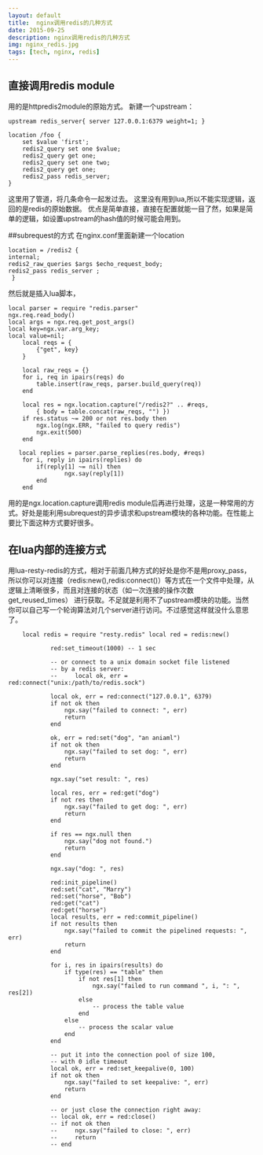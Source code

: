 ```yaml
---
layout: default
title:  nginx调用redis的几种方式
date: 2015-09-25
description: nginx调用redis的几种方式
img: nginx_redis.jpg
tags: [tech, nginx, redis]
---
```


## 直接调用redis module
用的是httpredis2module的原始方式。 
新建一个upstream：

    upstream redis_server{ server 127.0.0.1:6379 weight=1; }

    location /foo {
        set $value 'first';
        redis2_query set one $value;
        redis2_query get one;
        redis2_query set one two;
        redis2_query get one;
        redis2_pass redis_server;
    }
这里用了管道，将几条命令一起发过去。 
这里没有用到lua,所以不能实现逻辑，返回的是redis的原始数据。
优点是简单直接，直接在配置就能一目了然，如果是简单的逻辑，如设置upstream的hash值的时候可能会用到。

##subrequest的方式
在nginx.conf里面新建一个location

    location = /redis2 {
    internal;
    redis2_raw_queries $args $echo_request_body;
    redis2_pass redis_server ;
     }
然后就是插入lua脚本，

    local parser = require "redis.parser"
    ngx.req.read_body()
    local args = ngx.req.get_post_args()
    local key=ngx.var.arg_key;
    local value=nil;
        local reqs = {
            {"get", key}
        }
    
        local raw_reqs = {}
        for i, req in ipairs(reqs) do
            table.insert(raw_reqs, parser.build_query(req))
        end
    
        local res = ngx.location.capture("/redis2?" .. #reqs,
            { body = table.concat(raw_reqs, "") })
        if res.status ~= 200 or not res.body then
            ngx.log(ngx.ERR, "failed to query redis")
            ngx.exit(500)
        end
    
       local replies = parser.parse_replies(res.body, #reqs)
        for i, reply in ipairs(replies) do
            if(reply[1] ~= nil) then
                    ngx.say(reply[1])
            end
        end     
用的是ngx.location.capture调用redis module后再进行处理，这是一种常用的方式。好处是能利用subrequest的异步请求和upstream模块的各种功能。在性能上要比下面这种方式要好很多。

## 在lua内部的连接方式
用lua-resty-redis的方式，相对于前面几种方式的好处是你不是用proxy_pass， 所以你可以对连接（redis:new(),redis:connect()）等方式在一个文件中处理，从逻辑上清晰很多，而且对连接的状态（如一次连接的操作次数get_reused_times） 进行获取。不足就是利用不了upstream模块的功能。当然你可以自己写一个轮询算法对几个server进行访问。不过感觉这样就没什么意思了。

        local redis = require "resty.redis" local red = redis:new()
        
                red:set_timeout(1000) -- 1 sec
        
                -- or connect to a unix domain socket file listened
                -- by a redis server:
                --     local ok, err = red:connect("unix:/path/to/redis.sock")
        
                local ok, err = red:connect("127.0.0.1", 6379)
                if not ok then
                    ngx.say("failed to connect: ", err)
                    return
                end
        
                ok, err = red:set("dog", "an aniaml")
                if not ok then
                    ngx.say("failed to set dog: ", err)
                    return
                end
        
                ngx.say("set result: ", res)
        
                local res, err = red:get("dog")
                if not res then
                    ngx.say("failed to get dog: ", err)
                    return
                end
        
                if res == ngx.null then
                    ngx.say("dog not found.")
                    return
                end
        
                ngx.say("dog: ", res)
        
                red:init_pipeline()
                red:set("cat", "Marry")
                red:set("horse", "Bob")
                red:get("cat")
                red:get("horse")
                local results, err = red:commit_pipeline()
                if not results then
                    ngx.say("failed to commit the pipelined requests: ", err)
                    return
                end
        
                for i, res in ipairs(results) do
                    if type(res) == "table" then
                        if not res[1] then
                            ngx.say("failed to run command ", i, ": ", res[2])
                        else
                            -- process the table value
                        end
                    else
                        -- process the scalar value
                    end
                end
        
                -- put it into the connection pool of size 100,
                -- with 0 idle timeout
                local ok, err = red:set_keepalive(0, 100)
                if not ok then
                    ngx.say("failed to set keepalive: ", err)
                    return
                end
        
                -- or just close the connection right away:
                -- local ok, err = red:close()
                -- if not ok then
                --     ngx.say("failed to close: ", err)
                --     return
                -- end




